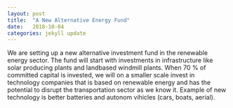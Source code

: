 ```yaml
---
layout: post
title:  "A New Alternative Energy Fund"
date:   2018-10-04
categories: jekyll update
---
```


We are setting up a new alternative investment fund in the renewable energy sector.
The fund will start with investments in infrastructure like solar producing plants
and landbased windmill plants. When 70 % of committed capital is invested, we will
on a smaller scale invest in technology companies that is based on renewable energy
and has the potential to disrupt the transportation sector as we know it. Example of
new technology is better batteries and autonom vihicles (cars, boats, aerial).
